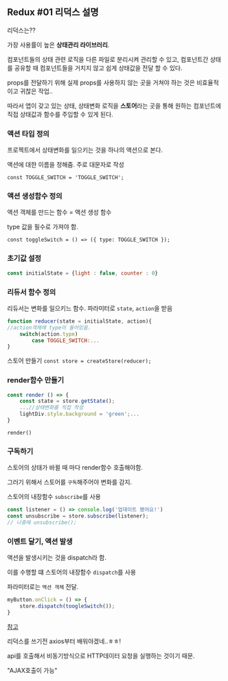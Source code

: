 ## Redux #01 리덕스 설명



리덕스는??

가장 사용률이 높은 **상태관리 라이브러리**.

컴포넌트들의 상태 관련 로직을 다른 파일로 분리시켜 관리할 수 있고, 컴포넌트간 상태를 공유할 때 컴포넌트들을 거치지 않고 쉽게 상태값을 전달 할 수 있다.



props를 전달하기 위해 실제 props를 사용하지 않는 곳을 거쳐야 하는 것은 비효율적이고 귀찮은 작업..

따라서 앱이 갖고 있는 상태, 상태변화 로직을 **스토어**라는 곳을 통해 원하는 컴포넌트에 직접 상태값과 함수를 주입할 수 있게 된다.





### 액션 타입 정의

프로젝트에서 상태변화를 일으키는 것을 하나의 액션으로 본다.

액션에 대한 이름을 정해줌. 주로 대문자로 작성

`const TOGGLE_SWITCH = 'TOGGLE_SWITCH';`

### 액션 생성함수 정의

액션 객체를 만드는 함수 = 액션 생성 함수

type 값을 필수로 가져야 함.

`const toggleSwitch = () => ({ type: TOGGLE_SWITCH });`

### 초기값 설정

```javascript
const initialState = {light : false, counter : 0}
```



### 리듀서 함수 정의

리듀서는 변화를 일으키느 함수. 파라미터로 `state`, `action`을 받음

```javascript
function reducer(state = initialState, action){
//action객체에 type이 들어있음.
	switch(action.type)
		case TOGGLE_SWITCH:...
}
```

스토어 만들기 `const store = createStore(reducer);`

### render함수 만들기

```javascript
const render () => {
	const state = store.getState();
	...//상태변화를 직접 작성
    lightDiv.style.background = 'green';...
}
```

`render()`

### 구독하기

스토어의 상태가 바뀔 때 마다 render함수 호출해야함.

그러기 위해서 스토어를 `구독`해주어야 변화를 감지.

스토어의 내장함수 `subscribe`를 사용

```javascript
const listener = () => console.log('업데이트 됐어요!')
const unsubscribe = store.subscribe(listener);
// 나중에 unsubscribe();
```



### 이벤트 달기, 액션 발생

액션을 발생시키는 것을 dispatch라 함.

이를 수행할 떄 스토어의 내장함수 `dispatch`를 사용

파라미터로는 `액션 객체` 전달.

```javascript
myButton.onClick = () => {
	store.dispatch(toogleSwitch());
}
```

[참고]([https://velog.io/@velopert/Redux-1-%EC%86%8C%EA%B0%9C-%EB%B0%8F-%EA%B0%9C%EB%85%90%EC%A0%95%EB%A6%AC-zxjlta8ywt](https://velog.io/@velopert/Redux-1-소개-및-개념정리-zxjlta8ywt))





리덕스를 쓰기전 axios부터 배워야겠네..ㅎㅎ!

api를 호출해서 비동기방식으로 HTTP데이터 요청을 실행하는 것이기 때문.

"AJAX호출이 가능"

